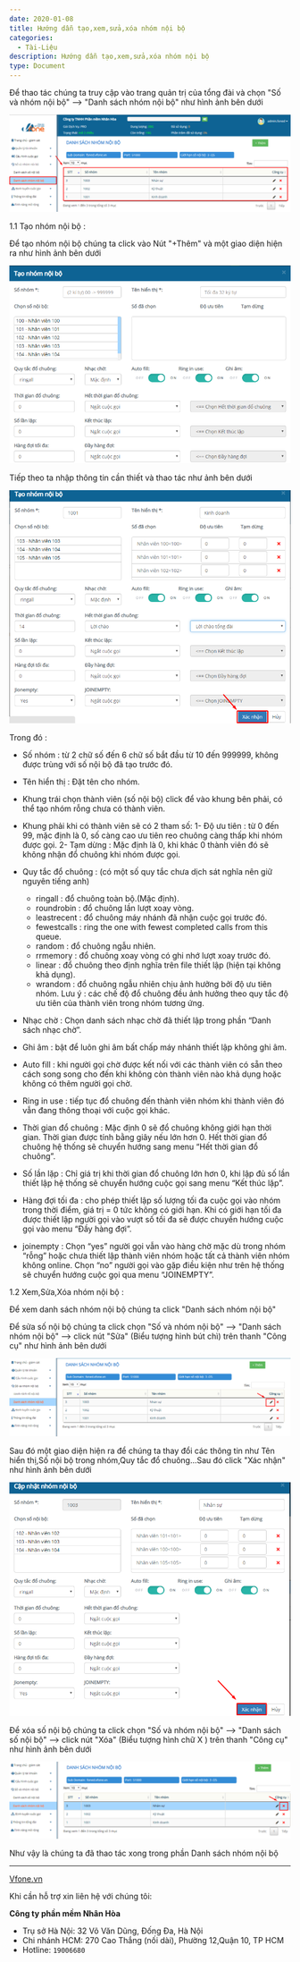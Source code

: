 ```yaml
---
date: 2020-01-08
title: Hướng dẫn tạo,xem,sửa,xóa nhóm nội bộ
categories:
  - Tài-Liệu
description: Hướng dẫn tạo,xem,sửa,xóa nhóm nội bộ
type: Document
---
```


Để thao tác chúng ta truy cập vào trang quản trị của tổng đài và chọn "Số và nhóm nội bộ" --> "Danh sách nhóm nội bộ" như hình ảnh bên dưới

![](/images/nhom-noi-bo/danhsachnhomnoibo.png)

1.1 Tạo nhóm nội bộ :

Để tạo nhóm nội bộ chúng ta click vào Nút "+Thêm" và một giao diện hiện ra như hình ảnh bên dưới

![](/images/nhom-noi-bo/taonhomnoibo.png)

Tiếp theo ta nhập thông tin cần thiết và thao tác như ảnh bên dưới

![](/images/nhom-noi-bo/taonhomnoibo01.png)

Trong đó :

- Số nhóm : từ 2 chữ số đến 6 chữ số bắt đầu từ 10 đến 999999, không được trùng với số nội bộ đã tạo trước đó.
- Tên hiển thị : Đặt tên cho nhóm.
- Khung trái chọn thành viên (số nội bộ) click để vào khung bên phải, có thể tạo nhóm rỗng chưa có thành viên.
- Khung phải khi có thành viên sẽ có 2 tham số:
  1- Độ ưu tiên : từ 0 đến 99, mặc định là 0, số càng cao ưu tiên reo chuông càng thấp khi nhóm được gọi.
  2- Tạm dừng : Mặc định là 0, khi khác 0 thành viên đó sẽ không nhận đổ chuông khi nhóm được gọi.
  
- Quy tắc đổ chuông : (có một số quy tắc chưa dịch sát nghĩa nên giữ nguyên tiếng anh)
  * ringall : đổ chuông toàn bộ.(Mặc định).
  * roundrobin : đổ chuông lần lượt xoay vòng.
  * leastrecent : đổ chuông máy nhánh đã nhận cuộc gọi trước đó.
  * fewestcalls : ring the one with fewest completed calls from this queue.
  * random : đổ chuông ngẫu nhiên.
  * rrmemory : đổ chuông xoay vòng có ghi nhớ lượt xoay trước đó.
  * linear : đổ chuông theo định nghĩa trên file thiết lập (hiện tại không khả dụng).
  * wrandom : đổ chuông ngẫu nhiên chịu ảnh hưởng bởi độ ưu tiên nhóm.
  Lưu ý : các chế độ đổ chuông đều ảnh hưởng theo quy tắc độ ưu tiên của thành viên trong nhóm tương ứng.
  
- Nhạc chờ : Chọn danh sách nhạc chờ đã thiết lập trong phần “Danh sách nhạc chờ”.
- Ghi âm : bật để luôn ghi âm bất chấp máy nhánh thiết lập không ghi âm.
- Auto fill :  khi người gọi chờ được kết nối với các thành viên có sẵn theo cách song song cho đến khi không còn thành viên nào khả dụng hoặc không có thêm người gọi chờ.
- Ring in use : tiếp tục đổ chuông đến thành viên nhóm khi thành viên đó vẫn đang thông thoại với cuộc gọi khác.
- Thời gian đổ chuông : Mặc định 0 sẽ đổ chuông không giới hạn thời gian. Thời gian được tính bằng giây nếu lớn hơn 0. Hết thời gian đổ chuông hệ thống sẽ chuyển hướng sang menu “Hết thời gian đổ chuông”.
- Số lần lặp : Chỉ giá trị khi thời gian đổ chuông lớn hơn 0, khi lập đủ số lần thiết lập hệ thống sẽ chuyển hướng cuộc gọi sang menu “Kết thúc lặp”.
- Hàng đợi tối đa : cho phép thiết lập số lượng tối đa cuộc gọi vào nhóm trong thời điểm, giá trị = 0 tức không có giới hạn. Khi có giới hạn tối đa được thiết lập người gọi vào vượt số tối đa sẽ được chuyển hướng cuộc gọi vào menu “Đầy hàng đợi”.
- joinempty : Chọn “yes” người gọi vẫn vào hàng chờ mặc dù trong nhóm “rỗng” hoặc chưa thiết lập thành viên nhóm hoặc tất cả thành viên nhóm không online. Chọn “no” người gọi vào gặp điều kiện như trên hệ thống sẽ chuyển hướng cuộc gọi qua menu “JOINEMPTY”.

1.2 Xem,Sửa,Xóa nhóm nội bộ :

Để xem danh sách nhóm nội bộ chúng ta click "Danh sách nhóm nội bộ" 

Để sửa số nội bộ chúng ta click chọn "Số và nhóm nội bộ" --> "Danh sách nhóm nội bộ" --> click nút "Sửa" (Biểu tượng hình bút chì) trên thanh "Công cụ" như hình ảnh bên dưới

![](/images/nhom-noi-bo/suanhomnoibo.png)

Sau đó một giao diện hiện ra để chúng ta thay đổi các thông tin như Tên hiển thị,Số nội bộ trong nhóm,Quy tắc đổ chuông...Sau đó click "Xác nhận" như hình ảnh bên dưới

![](/images/nhom-noi-bo/suanhomnoibo01.png)

Để xóa số nội bộ chúng ta click chọn "Số và nhóm nội bộ" --> "Danh sách số nội bộ" --> click nút "Xóa" (Biểu tượng hình chữ X ) trên thanh "Công cụ" như hình ảnh bên dưới

![](/images/nhom-noi-bo/xoanhomnoibo.png)

Như vậy là chúng ta đã thao tác xong trong phần Danh sách nhóm nội bộ

---
<a href="https://vfone.vn/" target="_blank">Vfone.vn</a>

Khi cần hỗ trợ xin liên hệ với chúng tôi:

**Công ty phần mềm Nhân Hòa**
- Trụ sở Hà Nội: 32 Võ Văn Dũng, Đống Đa, Hà Nội
- Chi nhánh HCM: 270 Cao Thắng (nối dài), Phường 12,Quận 10, TP HCM
- Hotline: `19006680`
